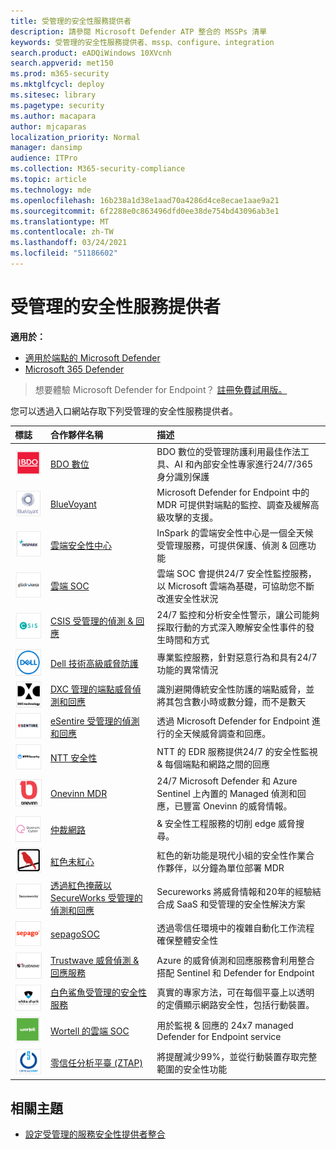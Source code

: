 ```yaml
---
title: 受管理的安全性服務提供者
description: 請參閱 Microsoft Defender ATP 整合的 MSSPs 清單
keywords: 受管理的安全性服務提供者、mssp、configure、integration
search.product: eADQiWindows 10XVcnh
search.appverid: met150
ms.prod: m365-security
ms.mktglfcycl: deploy
ms.sitesec: library
ms.pagetype: security
ms.author: macapara
author: mjcaparas
localization_priority: Normal
manager: dansimp
audience: ITPro
ms.collection: M365-security-compliance
ms.topic: article
ms.technology: mde
ms.openlocfilehash: 16b238a1d38e1aad70a4286d4ce8ecae1aae9a21
ms.sourcegitcommit: 6f2288e0c863496dfd0ee38de754bd43096ab3e1
ms.translationtype: MT
ms.contentlocale: zh-TW
ms.lasthandoff: 03/24/2021
ms.locfileid: "51186602"
---
```

# <a name="supported-managed-security-service-providers"></a>受管理的安全性服務提供者

**適用於：**
- [適用於端點的 Microsoft Defender](https://go.microsoft.com/fwlink/p/?linkid=2154037)
- [Microsoft 365 Defender](https://go.microsoft.com/fwlink/?linkid=2118804)

> 想要體驗 Microsoft Defender for Endpoint？ [註冊免費試用版。](https://www.microsoft.com/microsoft-365/windows/microsoft-defender-atp?ocid=docs-wdatp-exposedapis-abovefoldlink)


您可以透過入口網站存取下列受管理的安全性服務提供者。 

標誌 |合作夥伴名稱   | 描述 
:---|:---|:---
![BDO 數位標誌的影像](images/bdo-logo.png)| [BDO 數位](https://go.microsoft.com/fwlink/?linkid=2090394) | BDO 數位的受管理防護利用最佳作法工具、AI 和內部安全性專家進行24/7/365 身分識別保護
![BlueVoyant 標誌的影像](images/bluevoyant-logo.png)| [BlueVoyant](https://go.microsoft.com/fwlink/?linkid=2121401) | Microsoft Defender for Endpoint 中的 MDR 可提供對端點的監控、調查及緩解高級攻擊的支援。
![雲端安全性中心標誌的影像](images/cloudsecuritycenter-logo.png)| [雲端安全性中心](https://go.microsoft.com/fwlink/?linkid=2099315) | InSpark 的雲端安全性中心是一個全天候受管理服務，可提供保護、偵測 & 回應功能
![雲端 SOC 標誌的影像](images/cloudsoc-logo.png)| [雲端 SOC](https://go.microsoft.com/fwlink/?linkid=2104265) | 雲端 SOC 會提供24/7 安全性監控服務，以 Microsoft 雲端為基礎，可協助您不斷改進安全性狀況
![CSIS 受管理偵測 & 回應標誌的影像](images/csis-logo.png)| [CSIS 受管理的偵測 & 回應](https://go.microsoft.com/fwlink/?linkid=2091005) | 24/7 監控和分析安全性警示，讓公司能夠採取行動的方式深入瞭解安全性事件的發生時間和方式
![戴爾技術高級威脅防護標誌的影像](images/dell-logo.png)| [Dell 技術高級威脅防護](https://go.microsoft.com/fwlink/?linkid=2091004) | 專業監控服務，針對惡意行為和具有24/7 功能的異常情況
![DXC-Managed 端點威脅偵測和回應標誌的影像](images/dxc-logo.png)| [DXC 管理的端點威脅偵測和回應](https://go.microsoft.com/fwlink/?linkid=2090395) | 識別避開傳統安全性防護的端點威脅，並將其包含數小時或數分鐘，而不是數天
![ESentire 記錄檔的影像](images/esentire-logo.png) | [eSentire 受管理的偵測和回應](https://go.microsoft.com/fwlink/?linkid=2154970) | 透過 Microsoft Defender for Endpoint 進行的全天候威脅調查和回應。
![NTT 安全性標誌的影像](images/ntt-logo.png)| [NTT 安全性](https://go.microsoft.com/fwlink/?linkid=2095320) | NTT 的 EDR 服務提供24/7 的安全性監視 & 每個端點和網路之間的回應
![OneVinn 標誌的影像](images/onevinn-logo.png) | [Onevinn MDR](https://go.microsoft.com/fwlink/?linkid=2155203)| 24/7 Microsoft Defender 和 Azure Sentinel 上內置的 Managed 偵測和回應，已豐富 Onevinn 的威脅情報。
![仲裁網路標誌的影像](images/quorum-logo.png) | [仲裁網路](https://go.microsoft.com/fwlink/?linkid=2155202)| & 安全性工程服務的切削 edge 威脅搜尋。
![紅色的未圖符標誌影像](images/redcanary-logo.png)| [紅色未紅心](https://go.microsoft.com/fwlink/?linkid=2103852) | 紅色的新功能是現代小組的安全性作業合作夥伴，以分鐘為單位部署 MDR
![透過紅色掩蔽標誌的 SecureWorks Managed 偵測和回應影像](images/secureworks-logo.png)| [透過紅色掩蔽以 SecureWorks 受管理的偵測和回應](https://go.microsoft.com/fwlink/?linkid=2133634) | Secureworks 將威脅情報和20年的經驗結合成 SaaS 和受管理的安全性解決方案
![SepagoSOC 標誌的影像](images/sepago-logo.png)| [sepagoSOC](https://go.microsoft.com/fwlink/?linkid=2090491) | 透過零信任環境中的複雜自動化工作流程確保整體安全性
![Trustwave 威脅偵測的圖像（& 回應服務標章）](images/trustwave-logo.png)| [Trustwave 威脅偵測 & 回應服務](https://go.microsoft.com/fwlink/?linkid=2127542) | Azure 的威脅偵測和回應服務會利用整合搭配 Sentinel 和 Defender for Endpoint
![白色鯊魚受管理的安全性服務影像](images/white-shark.png)| [白色鯊魚受管理的安全性服務](https://go.microsoft.com/fwlink/?linkid=2154210) |真實的專家方法，可在每個平臺上以透明的定價顯示網路安全性，包括行動裝置。
![Wortell 的雲端 SOC 標誌的影像](images/wortell-logo.png)| [Wortell 的雲端 SOC](https://go.microsoft.com/fwlink/?linkid=2108415) | 用於監視 & 回應的 24x7 managed Defender for Endpoint service
![零信任分析平臺 (ZTAP) 標誌的影像](images/ztap-logo.png)| [零信任分析平臺 (ZTAP) ](https://go.microsoft.com/fwlink/?linkid=2090971) | 將提醒減少99%，並從行動裝置存取完整範圍的安全性功能

## <a name="related-topics"></a>相關主題
- [設定受管理的服務安全性提供者整合](configure-mssp-support.md)